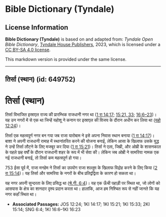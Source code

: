 # Bible Dictionary (Tyndale)

## License Information

**Bible Dictionary (Tyndale)** is based on and adapted from: _Tyndale Open Bible Dictionary_, [Tyndale House Publishers](https://tyndaleopenresources.com/), 2023, which is licensed under a [CC BY-SA 4.0 license](https://creativecommons.org/licenses/by-sa/4.0/legalcode.en).

This markdown version is provided under the same license.



--------------------------------

## तिर्सा (स्थान) (id: 649752)

तिर्सा (स्थान)
==============

तिर्सा विभाजित इस्राएल राज्य की प्रारम्भिक राजधानी नगर था ([1 रा 14:17](https://ref.ly/1Kgs14:17); [15:21, 33](https://ref.ly/1Kgs15:21,1Kgs15:33); [16:6–23](https://ref.ly/1Kgs16:6-1Kgs16:23))। यह उन नगरों में से एक था जिन्हें यहोशू ने कनान पर इस्राएल की विजय के दौरान अधीन कर लिया था ([यहो 12:24](https://ref.ly/Josh12:24))।

तिर्सा एक महत्वपूर्ण नगर बन गया जब राजा यारोबाम ने इसे अपना निवास स्थान बनाया ([1 रा 14:17](https://ref.ly/1Kgs14:17))। बाशा ने अपनी राजधानी रामाह में स्थानांतरित करने की योजना बनाई, लेकिन आसा के खिलाफ उसके युद्ध ने उन्हें तिर्सा लौटने के लिए मजबूर कर दिया ([1 रा 15:21](https://ref.ly/1Kgs15:21))। तिर्सा ने एला, जिम्री, और ओम्री के शासनकाल के पहले छह वर्षों के दौरान राजधानी शहर के रूप में भी सेवा की। लेकिन जब ओम्री ने सामरिया नामक एक नई राजधानी बनाई, तो तिर्सा कम महत्वपूर्ण हो गया।

753 ईसा पूर्व में, राजा मनहेम ने तिर्सा का उपयोग राजा शल्लूम के खिलाफ विद्रोह करने के लिए किया ([2 रा 15:14](https://ref.ly/2Kgs15:14))। यह तिर्सा और सामरिया के नगरों के बीच प्रतिद्वंद्विता के कारण हो सकता था।

यह नगर अपनी सुन्दरता के लिए प्रसिद्ध था ([श्रे.गी. 6:4](https://ref.ly/Song6:4))। यह एक ऊँची पहाड़ी पर स्थित था, जो लोगों को आसपास के क्षेत्र का शानदार दृश्य प्रदान करता था। हालांकि, आज हम निश्चित रूप से नहीं जानते कि यह नगर कहाँ स्थित था।

* **Associated Passages:** JOS 12:24; 1KI 14:17; 1KI 15:21; 1KI 15:33; 2KI 15:14; SNG 6:4; 1KI 16:6–1KI 16:23

